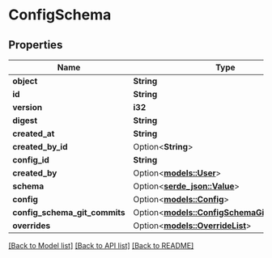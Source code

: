 # ConfigSchema

## Properties

Name | Type | Description | Notes
------------ | ------------- | ------------- | -------------
**object** | **String** |  | 
**id** | **String** |  | 
**version** | **i32** |  | 
**digest** | **String** |  | 
**created_at** | **String** |  | 
**created_by_id** | Option<**String**> |  | 
**config_id** | **String** |  | 
**created_by** | Option<[**models::User**](User.md)> |  | 
**schema** | Option<[**serde_json::Value**](.md)> |  | 
**config** | Option<[**models::Config**](Config.md)> |  | 
**config_schema_git_commits** | Option<[**models::ConfigSchemaGitCommitList**](ConfigSchemaGitCommitList.md)> |  | 
**overrides** | Option<[**models::OverrideList**](OverrideList.md)> |  | 

[[Back to Model list]](../README.md#documentation-for-models) [[Back to API list]](../README.md#documentation-for-api-endpoints) [[Back to README]](../README.md)


